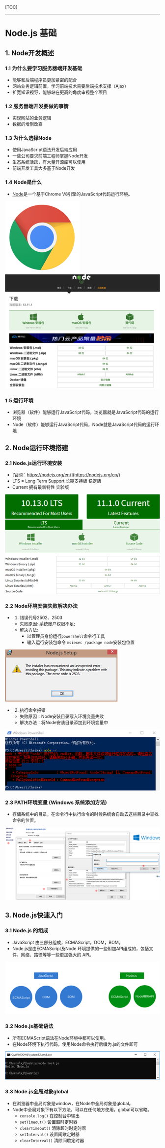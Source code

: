 [TOC]

---

# Node.js 基础

## 1. Node开发概述

### 1.1 为什么要学习服务器端开发基础

- 能够和后端程序员更加紧密的配合
- 网站业务逻辑前置，学习前端技术需要后端技术支撑（Ajax）
- 扩宽知识视野，能够站在更高的角度审视整个项目

### 1.2 服务器端开发要做的事情

- 实现网站的业务逻辑
- 数据的增删改查

### 1.3 为什么选择Node

- 使用JavaScript语法开发后端应用
- 一些公司要求前端工程师掌握Node开发
- 生态系统活跃，有大量开源库可以使用
- 前端开发工具大多基于Node开发

### 1.4 Node是什么

- [Node](http://nodejs.cn/download/)是一个基于Chrome V8引擎的JavaScript代码运行环境。

![chromeV8](images/node_chromeV8.png)
![node.js](images/Snip20191005_3.png)

### 1.5 运行环境

- 浏览器（软件）能够运行JavaScript代码，浏览器就是JavaScript代码的运行环境
- Node（软件）能够运行JavaScript代码，Node就是JavaScript代码的运行环境

## 2. Node运行环境搭建 

### 2.1 Node.js运行环境安装 

- [官网：https://nodejs.org/en/](https://nodejs.org/en/)
- LTS = Long Term Support 长期支持版 稳定版
- Current 拥有最新特性 实验版

![node 当前版本](images/node_version.png)
![node_environ](images/node_environ.png)

### 2.2 Node环境安装失败解决办法 

-	1. 错误代号2502、2503
	- 失败原因: 系统账户权限不足;
	- 解决方法:
		- 以管理员身份运行`powershell`命令行工具
		- 输入运行安装包命令 `msiexec /package node`安装包位置

![node安装失败](images/node_install_failure.png)
	
- 2. 执行命令报错
	- 失败原因：Node安装目录写入环境变量失败
	- 解决办法：将Node安装目录添加到环境变量中

![node 执行命令报错](images/node_exe_failure.png)

### 2.3 PATH环境变量 (Windows 系统添加方法)

- 存储系统中的目录，在命令行中执行命令的时候系统会自动去这些目录中查找命令的位置。

![添加环境变量 ](images/node_add_environ_path.png)

## 3. Node.js快速入门

### 3.1 Node.js 的组成

- JavaScript 由三部分组成，ECMAScript，DOM，BOM。
- Node.js是由ECMAScript及Node 环境提供的一些附加API组成的，包括文件、网络、路径等等一些更加强大的 API。

![JavaScript 和 Node.js的区别](images/Snip20191005_4.png)

### 3.2 Node.js基础语法

- 所有ECMAScript语法在Node环境中都可以使用。
- 在Node环境下执行代码，使用Node命令执行后缀为.js的文件即可

![node 环境下执行代码](images/node_exe_code.png)

### 3.3 Node.js全局对象global

- 在浏览器中全局对象是window，在Node中全局对象是global。
- Node中全局对象下有以下方法，可以在任何地方使用，global可以省略。
	- `console.log()`     在控制台中输出
	- `setTimeout()`     设置超时定时器
	- `clearTimeout()`  清除超时时定时器
	- `setInterval()`      设置间歇定时器
	- `clearInterval()`   清除间歇定时器
